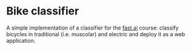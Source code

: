 # Bike classifier
A simple implementation of a classifier for the [fast.ai](https://www.fast.ai/) course: classify bicycles in traditional (i.e. muscolar) and electric and deploy it as a web application.